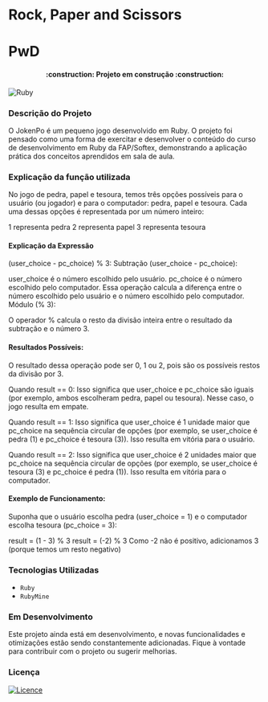 # Rock, Paper and Scissors

# PwD
<h4 align="center"> 
    :construction:  Projeto em construção  :construction:
</h4>

![Ruby](https://img.shields.io/badge/ruby-%23CC342D.svg?style=for-the-badge&logo=ruby&logoColor=white)

### Descrição do Projeto

O JokenPo é um pequeno jogo desenvolvido em Ruby. O projeto foi pensado como uma forma de exercitar e desenvolver o conteúdo do curso de desenvolvimento em Ruby da FAP/Softex, demonstrando a aplicação prática dos conceitos aprendidos em sala de aula.

### Explicação da função utilizada

No jogo de pedra, papel e tesoura, temos três opções possíveis para o usuário (ou jogador) e para o computador: pedra, papel e tesoura. Cada uma dessas opções é representada por um número inteiro:

1 representa pedra
2 representa papel
3 representa tesoura

#### Explicação da Expressão 

(user_choice - pc_choice) % 3:
Subtração (user_choice - pc_choice):

user_choice é o número escolhido pelo usuário.
pc_choice é o número escolhido pelo computador.
Essa operação calcula a diferença entre o número escolhido pelo usuário e o número escolhido pelo computador.
Módulo (% 3):

O operador % calcula o resto da divisão inteira entre o resultado da subtração e o número 3.

#### Resultados Possíveis:

O resultado dessa operação pode ser 0, 1 ou 2, pois são os possíveis restos da divisão por 3.

Quando result == 0: Isso significa que user_choice e pc_choice são iguais (por exemplo, ambos escolheram pedra, papel ou tesoura). Nesse caso, o jogo resulta em empate.

Quando result == 1: Isso significa que user_choice é 1 unidade maior que pc_choice na sequência circular de opções (por exemplo, se user_choice é pedra (1) e pc_choice é tesoura (3)). Isso resulta em vitória para o usuário.

Quando result == 2: Isso significa que user_choice é 2 unidades maior que pc_choice na sequência circular de opções (por exemplo, se user_choice é tesoura (3) e pc_choice é pedra (1)). Isso resulta em vitória para o computador.

#### Exemplo de Funcionamento:

Suponha que o usuário escolha pedra (user_choice = 1) e o computador escolha tesoura (pc_choice = 3):

result = (1 - 3) % 3
result = (-2) % 3
Como -2 não é positivo, adicionamos 3 (porque temos um resto negativo)

### Tecnologias Utilizadas

- `Ruby`
- `RubyMine`

### Em Desenvolvimento

Este projeto ainda está em desenvolvimento, e novas funcionalidades e otimizações estão sendo constantemente adicionadas. Fique à vontade para contribuir com o projeto ou sugerir melhorias.

### Licença
[![Licence](https://img.shields.io/github/license/Ileriayo/markdown-badges?style=for-the-badge)](./LICENSE)
